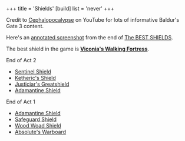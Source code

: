 +++
title = 'Shields'
[build]
  list = 'never'
+++

Credit to [Cephalopocalypse](https://www.youtube.com/@Cephalopocalypse) on YouTube for lots of informative Baldur's Gate 3 content.

Here's an [annotated screenshot](Cephalopocalypse%20final%20shields%20annotated.png) from the end of [The BEST SHIELDS](https://www.youtube.com/watch?v=5wATdII3wmI).

The best shield in the game is [**Viconia's Walking Fortress**](https://bg3.wiki/wiki/Viconia%27s_Walking_Fortress).

End of Act 2

* [Sentinel Shield](https://bg3.wiki/wiki/Sentinel_Shield)
* [Ketheric's Shield](https://bg3.wiki/wiki/Ketheric%27s_Shield)
* [Justiciar's Greatshield](https://bg3.wiki/wiki/Justiciar%27s_Greatshield)
* [Adamantine Shield](https://bg3.wiki/wiki/Adamantine_Shield)

End of Act 1

* [Adamantine Shield](https://bg3.wiki/wiki/Adamantine_Shield)
* [Safeguard Shield](https://bg3.wiki/wiki/Safeguard_Shield)
* [Wood Woad Shield](https://bg3.wiki/wiki/Wood_Woad_Shield)
* [Absolute's Warboard](https://bg3.wiki/wiki/Absolute%27s_Warboard)
